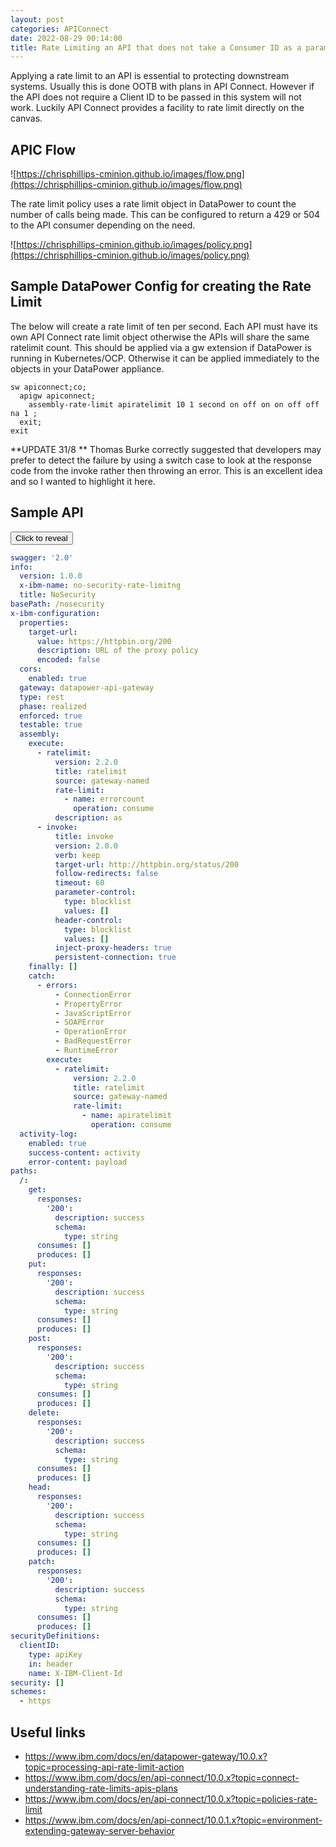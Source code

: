 ```yaml
---
layout: post
categories: APIConnect
date: 2022-08-29 00:14:00
title: Rate Limiting an API that does not take a Consumer ID as a parameter.
---
```


Applying a rate limit to an API is essential to protecting downstream systems. Usually this is done OOTB with plans in API Connect. However if the API does not require a Client ID to be passed in this system will not work. Luckily API Connect provides a facility to rate limit directly on the canvas.

<!--more-->

## APIC Flow


![https://chrisphillips-cminion.github.io/images/flow.png](https://chrisphillips-cminion.github.io/images/flow.png)

The rate limit policy uses a rate limit object in DataPower to count the number of calls being made.  This can be configured to return a 429 or 504 to the API consumer depending on the need.

![https://chrisphillips-cminion.github.io/images/policy.png](https://chrisphillips-cminion.github.io/images/policy.png)




## Sample DataPower Config for creating the Rate Limit

The below will create a rate limit of ten per second. Each API must have its own API Connect rate limit object otherwise the APIs will share the same ratelimit count. This should be applied via a gw extension if DataPower is running in Kubernetes/OCP. Otherwise it can be applied immediately to the objects in your DataPower appliance.

```
sw apiconnect;co;
  apigw apiconnect;
    assembly-rate-limit apiratelimit 10 1 second on off on on off off na 1 ;
  exit;
exit
```
**UPDATE 31/8 **
Thomas Burke correctly suggested that developers may prefer to detect the failure by using a switch case to look at the response code from the invoke rather then throwing an error. This is an excellent idea and so I wanted to highlight it here. 


## Sample API
<button class="collapsible" id="html1">Click to reveal </button>

<div class="content" id="html1data" markdown="1">

```yaml
swagger: '2.0'
info:
  version: 1.0.0
  x-ibm-name: no-security-rate-limitng
  title: NoSecurity
basePath: /nosecurity
x-ibm-configuration:
  properties:
    target-url:
      value: https://httpbin.org/200
      description: URL of the proxy policy
      encoded: false
  cors:
    enabled: true
  gateway: datapower-api-gateway
  type: rest
  phase: realized
  enforced: true
  testable: true
  assembly:
    execute:
      - ratelimit:
          version: 2.2.0
          title: ratelimit
          source: gateway-named
          rate-limit:
            - name: errorcount
              operation: consume
          description: as
      - invoke:
          title: invoke
          version: 2.0.0
          verb: keep
          target-url: http://httpbin.org/status/200
          follow-redirects: false
          timeout: 60
          parameter-control:
            type: blocklist
            values: []
          header-control:
            type: blocklist
            values: []
          inject-proxy-headers: true
          persistent-connection: true
    finally: []
    catch:
      - errors:
          - ConnectionError
          - PropertyError
          - JavaScriptError
          - SOAPError
          - OperationError
          - BadRequestError
          - RuntimeError
        execute:
          - ratelimit:
              version: 2.2.0
              title: ratelimit
              source: gateway-named
              rate-limit:
                - name: apiratelimit
                  operation: consume
  activity-log:
    enabled: true
    success-content: activity
    error-content: payload
paths:
  /:
    get:
      responses:
        '200':
          description: success
          schema:
            type: string
      consumes: []
      produces: []
    put:
      responses:
        '200':
          description: success
          schema:
            type: string
      consumes: []
      produces: []
    post:
      responses:
        '200':
          description: success
          schema:
            type: string
      consumes: []
      produces: []
    delete:
      responses:
        '200':
          description: success
          schema:
            type: string
      consumes: []
      produces: []
    head:
      responses:
        '200':
          description: success
          schema:
            type: string
      consumes: []
      produces: []
    patch:
      responses:
        '200':
          description: success
          schema:
            type: string
      consumes: []
      produces: []
securityDefinitions:
  clientID:
    type: apiKey
    in: header
    name: X-IBM-Client-Id
security: []
schemes:
  - https


```

</div>


## Useful links
* https://www.ibm.com/docs/en/datapower-gateway/10.0.x?topic=processing-api-rate-limit-action
* https://www.ibm.com/docs/en/api-connect/10.0.x?topic=connect-understanding-rate-limits-apis-plans
* https://www.ibm.com/docs/en/api-connect/10.0.x?topic=policies-rate-limit
* https://www.ibm.com/docs/en/api-connect/10.0.1.x?topic=environment-extending-gateway-server-behavior
